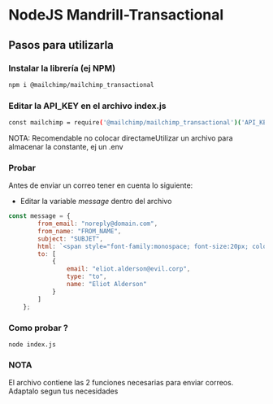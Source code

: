 # NodeJS Mandrill-Transactional

## Pasos para utilizarla

### Instalar la librería (ej NPM)
```sh
npm i @mailchimp/mailchimp_transactional
```

### Editar la API_KEY en el archivo index.js
```sh
const mailchimp = require('@mailchimp/mailchimp_transactional')('API_KEY_AQUI');
```
NOTA: Recomendable no colocar directameUtilizar un archivo para almacenar la constante, ej un .env


### Probar
Antes de enviar un correo tener en cuenta lo siguiente:

- Editar la variable _message_ dentro del archivo

```js
const message = {
        from_email: "noreply@domain.com",
        from_name: "FROM_NAME",
        subject: "SUBJET",
        html: `<span style="font-family:monospace; font-size:20px; color:green;">Este es un mensaje en HTML</span>`,
        to: [
            {
                email: "eliot.alderson@evil.corp",
                type: "to",
                name: "Eliot Alderson"
            }
        ]
    };
```

### Como probar ?
```
node index.js
```

### NOTA 
El archivo contiene las 2 funciones necesarias para enviar correos. Adaptalo segun tus necesidades